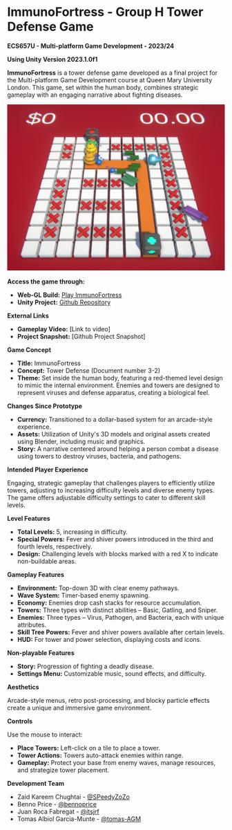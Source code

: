 # **ImmunoFortress - Group H Tower Defense Game**

**ECS657U - Multi-platform Game Development - 2023/24**

**Using Unity Version 2023.1.0f1**

**ImmunoFortress** is a tower defense game developed as a final project for the Multi-platform Game Development course at Queen Mary University London. This game, set within the human body, combines strategic gameplay with an engaging narrative about fighting diseases.

![gameplay](gameplay.png)

**Access the game through:**

- **Web-GL Build:** [Play ImmunoFortress](https://speedyzozo.github.io/group-h-td/build/)
- **Unity Project:** [Github Repository](https://github.com/SPeedyZoZo/group-h-td)

**External Links**

- **Gameplay Video:** [Link to video]
- **Project Snapshot:** [Github Project Snapshot]

**Game Concept**

- **Title:** ImmunoFortress
- **Concept:** Tower Defense (Document number 3-2)
- **Theme:** Set inside the human body, featuring a red-themed level design to mimic the internal environment. Enemies and towers are designed to represent viruses and defense apparatus, creating a biological feel.

**Changes Since Prototype**

- **Currency:** Transitioned to a dollar-based system for an arcade-style experience.
- **Assets:** Utilization of Unity's 3D models and original assets created using Blender, including music and graphics.
- **Story:** A narrative centered around helping a person combat a disease using towers to destroy viruses, bacteria, and pathogens.

**Intended Player Experience**

Engaging, strategic gameplay that challenges players to efficiently utilize towers, adjusting to increasing difficulty levels and diverse enemy types. The game offers adjustable difficulty settings to cater to different skill levels.

**Level Features**

- **Total Levels:** 5, increasing in difficulty.
- **Special Powers:** Fever and shiver powers introduced in the third and fourth levels, respectively.
- **Design:** Challenging levels with blocks marked with a red X to indicate non-buildable areas.

**Gameplay Features**

- **Environment:** Top-down 3D with clear enemy pathways.
- **Wave System:** Timer-based enemy spawning.
- **Economy:** Enemies drop cash stacks for resource accumulation.
- **Towers:** Three types with distinct abilities – Basic, Gatling, and Sniper.
- **Enemies:** Three types – Virus, Pathogen, and Bacteria, each with unique attributes.
- **Skill Tree Powers:** Fever and shiver powers available after certain levels.
- **HUD:** For tower and power selection, displaying costs and icons.

**Non-playable Features**

- **Story:** Progression of fighting a deadly disease.
- **Settings Menu:** Customizable music, sound effects, and difficulty.

**Aesthetics**

Arcade-style menus, retro post-processing, and blocky particle effects create a unique and immersive game environment.

**Controls**

Use the mouse to interact:

- **Place Towers:** Left-click on a tile to place a tower.
- **Tower Actions:** Towers auto-attack enemies within range.
- **Gameplay:** Protect your base from enemy waves, manage resources, and strategize tower placement.

**Development Team**

- Zaid Kareem Chughtai  -  [@SPeedyZoZo](https://github.com/SPeedyZoZo)
- Benno Price  -  [@bennoprice](https://github.com/bennoprice)
- Juan Roca Fabregat  -  [@itsjrf](https://github.com/itsjrf)
- Tomas Albiol Garcia-Munte  -  [@tomas-AGM](https://github.com/tomas-AGM)
